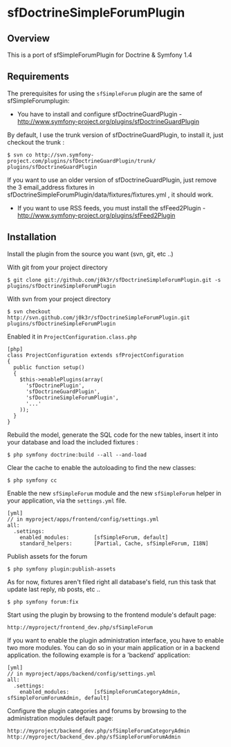 sfDoctrineSimpleForumPlugin
========================================================

Overview
--------

This is a port of sfSimpleForumPlugin for Doctrine & Symfony 1.4


Requirements
------------

The prerequisites for using the `sfSimpleForum` plugin are the same of sfSimpleForumplugin:

  * You have to install and configure sfDoctrineGuardPlugin - http://www.symfony-project.org/plugins/sfDoctrineGuardPlugin

By default, I use the trunk version of sfDoctrineGuardPlugin, to install it, just checkout the trunk : 

    $ svn co http://svn.symfony-project.com/plugins/sfDoctrineGuardPlugin/trunk/ plugins/sfDoctrineGuardPlugin

If you want to use an older version of sfDoctrineGuardPlugin, just remove the 3 email_address fixtures in sfDoctrineSimpleForumPlugin/data/fixtures/fixtures.yml , it should work.

  * If you want to use RSS feeds, you must install the sfFeed2Plugin - http://www.symfony-project.org/plugins/sfFeed2Plugin

Installation
------------

Install the plugin from the source you want (svn, git, etc ..)

With git from your project directory

    $ git clone git://github.com/j0k3r/sfDoctrineSimpleForumPlugin.git -s plugins/sfDoctrineSimpleForumPlugin

With svn from your project directory

    $ svn checkout http://svn.github.com/j0k3r/sfDoctrineSimpleForumPlugin.git plugins/sfDoctrineSimpleForumPlugin


Enabled it in `ProjectConfiguration.class.php`

    [php]
    class ProjectConfiguration extends sfProjectConfiguration
    {
      public function setup()
      {
        $this->enablePlugins(array(
          'sfDoctrinePlugin', 
          'sfDoctrineGuardPlugin',
          'sfDoctrineSimpleForumPlugin',
          '...'
        ));
      }
    }

Rebuild the model, generate the SQL code for the new tables, insert it into your database and load the included fixtures :
    
    $ php symfony doctrine:build --all --and-load

Clear the cache to enable the autoloading to find the new classes:
    
    $ php symfony cc

Enable the new `sfSimpleForum` module and the new `sfSimpleForum` helper in your application, via the `settings.yml` file.
    
    [yml]
    // in myproject/apps/frontend/config/settings.yml
    all:
      .settings:
        enabled_modules:        [sfSimpleForum, default]
        standard_helpers:       [Partial, Cache, sfSimpleForum, I18N]

Publish assets for the forum

    $ php symfony plugin:publish-assets

As for now, fixtures aren't filed right all database's field, run this task that update last reply, nb posts, etc ..

    $ php symfony forum:fix

Start using the plugin by browsing to the frontend module's default page:
     
    http://myproject/frontend_dev.php/sfSimpleForum

If you want to enable the plugin administration interface, you have to enable two more modules. You can do so in your main application or in a backend application. the following example is for a 'backend' application:

    [yml]
    // in myproject/apps/backend/config/settings.yml
    all:
      .settings:
        enabled_modules:        [sfSimpleForumCategoryAdmin, sfSimpleForumForumAdmin, default]

Configure the plugin categories and forums by browsing to the administration modules default page:
     
    http://myproject/backend_dev.php/sfSimpleForumCategoryAdmin
    http://myproject/backend_dev.php/sfSimpleForumForumAdmin
